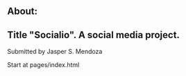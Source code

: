 About:
-
Title "Socialio". A social media project.
-

Submitted by Jasper S. Mendoza<br>

Start at pages/index.html